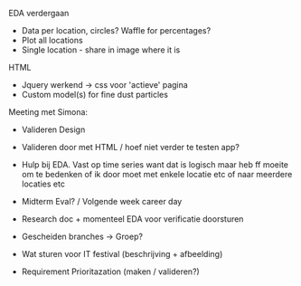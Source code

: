 EDA verdergaan
- Data per location, circles? Waffle for percentages?
- Plot all locations
- Single location - share in image where it is

HTML
- Jquery werkend -> css voor 'actieve' pagina
- Custom model(s) for fine dust particles


Meeting met Simona:
- Valideren Design
- Valideren door met HTML / hoef niet verder te testen app?
- Hulp bij EDA. Vast op time series want dat is logisch maar heb ff moeite om te bedenken of ik door moet met enkele locatie etc of naar meerdere locaties etc
- Midterm Eval? / Volgende week career day
- Research doc + momenteel EDA voor verificatie doorsturen
- Gescheiden branches -> Groep?
- Wat sturen voor IT festival (beschrijving + afbeelding)

- Requirement Prioritazation (maken / valideren?)

